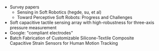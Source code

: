 - Survey papers
	- Sensing in Soft Robotics (hegde, su, et al)
	- Toward Perceptive Soft Robots: Progress and Challenges
- Soft capacitive tactile sensing array with high-robustness for three-axis pressure measurement
- Google: "compliant electrodes"
- Batch Fabrication of Customizable Silicone-Textile Composite Capacitive Strain Sensors for Human Motion Tracking